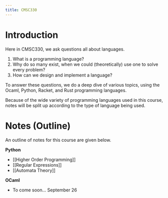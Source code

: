 ```yaml
---
title: CMSC330
---
```


# Introduction
Here in CMSC330, we ask questions all about languages.
1. What is a programming language?
2. Why do so many exist, when we could (theoretically) use one to solve every problem?
3. How can we design and implement a language?

To answer these questions, we do a deep dive of various topics, using the Ocaml, Python, Racket, and Rust programming languages.

Because of the wide variety of programming languages used in this course, notes will be split up according to the type of language being used.

# Notes (Outline)
An outline of notes for this course are given below.

**Python**
- [[Higher Order Programming]]
- [[Regular Expressions]]
- [[Automata Theory]]

**OCaml**
- To come soon... September 26